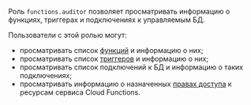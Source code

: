 Роль `functions.auditor` позволяет просматривать информацию о функциях, триггерах и подключениях к управляемым БД.

Пользователи с этой ролью могут:
* просматривать список [функций](../../functions/concepts/function.md) и информацию о них;
* просматривать список [триггеров](../../functions/concepts/trigger/index.md) и информацию о них;
* просматривать список подключений к БД и информацию о таких подключениях;
* просматривать информацию о назначенных [правах доступа](../../iam/concepts/access-control/index.md) к ресурсам сервиса Cloud Functions.